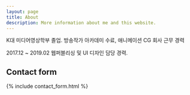 ```yaml
---
layout: page
title: About
description: More information about me and this website.
---
```


K대 미디어영상학부 졸업.
방송작가 아카데미 수료, 애니메이션 CG 회사 근무 경력

2017.12 ~ 2019.02 웹퍼블리싱 및 UI 디자인 담당 경력.

## Contact form

{% include contact_form.html %}
